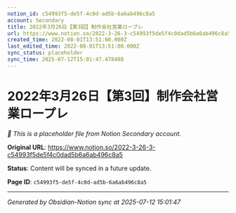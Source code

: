 ```yaml
---
notion_id: c54993f5-de5f-4c0d-ad5b-6a6ab496c8a5
account: Secondary
title: 2022年3月26日【第3回】制作会社営業ロープレ
url: https://www.notion.so/2022-3-26-3-c54993f5de5f4c0dad5b6a6ab496c8a5
created_time: 2022-08-01T13:51:00.000Z
last_edited_time: 2022-08-01T13:51:00.000Z
sync_status: placeholder
sync_time: 2025-07-12T15:01:47.478408
---
```


# 2022年3月26日【第3回】制作会社営業ロープレ

*🔄 This is a placeholder file from Notion Secondary account.*

**Original URL**: https://www.notion.so/2022-3-26-3-c54993f5de5f4c0dad5b6a6ab496c8a5

**Status**: Content will be synced in a future update.

**Page ID**: `c54993f5-de5f-4c0d-ad5b-6a6ab496c8a5`

---

*Generated by Obsidian-Notion sync at 2025-07-12 15:01:47*

